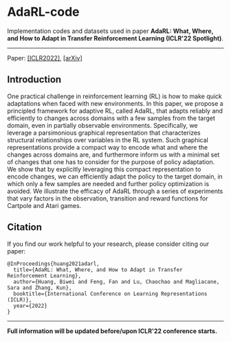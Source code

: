 # AdaRL-code

Implementation codes and datasets used in paper **AdaRL: What, Where, and How to Adapt in Transfer Reinforcement Learning (ICLR'22 Spotlight)**.

---
Paper:
[[ICLR2022]](https://openreview.net/pdf?id=8H5bpVwvt5),
[[arXiv]](https://arxiv.org/abs/2107.02729)



## Introduction

One practical challenge in reinforcement learning (RL) is how to make quick adaptations when faced with new environments. In this paper, we propose a principled framework for adaptive RL, called AdaRL, that adapts reliably and efficiently to changes across domains with a few samples from the target domain, even in partially observable environments. Specifically, we leverage a parsimonious graphical representation that characterizes structural relationships over variables in the RL system. Such graphical representations provide a compact way to encode what and where the changes across domains are, and furthermore inform us with a minimal set of changes that one has to consider for the purpose of policy adaptation. We show that by explicitly leveraging this compact representation to encode changes, we can efficiently adapt the policy to the target domain, in which only a few samples are needed and further policy optimization is avoided. We illustrate the efficacy of AdaRL through a series of experiments that vary factors in the observation, transition and reward functions for Cartpole and Atari games.

## Citation

If you find our work helpful to your research, please consider citing our paper:

```
@InProceedings{huang2021adarl,
  title={AdaRL: What, Where, and How to Adapt in Transfer Reinforcement Learning},
  author={Huang, Biwei and Feng, Fan and Lu, Chaochao and Magliacane, Sara and Zhang, Kun},
  booktitle={International Conference on Learning Representations (ICLR)},
  year={2022}
}
```


---

**Full information will be updated before/upon ICLR'22 conference starts.**


